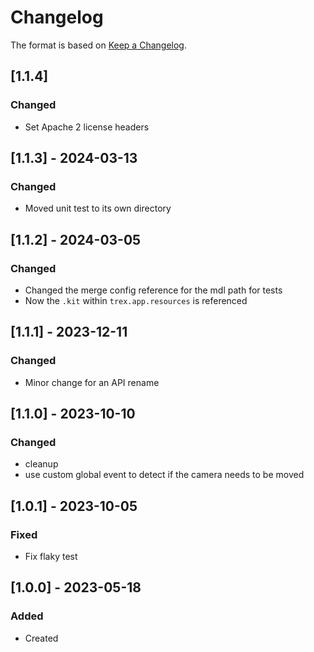 ﻿# Changelog
The format is based on [Keep a Changelog](https://keepachangelog.com/en/1.0.0/).

## [1.1.4]
### Changed
- Set Apache 2 license headers

## [1.1.3] - 2024-03-13
### Changed
- Moved unit test to its own directory

## [1.1.2] - 2024-03-05
### Changed
- Changed the merge config reference for the mdl path for tests
- Now the `.kit` within `trex.app.resources` is referenced

## [1.1.1] - 2023-12-11
### Changed
- Minor change for an API rename

## [1.1.0] - 2023-10-10
### Changed
- cleanup
- use custom global event to detect if the camera needs to be moved

## [1.0.1] - 2023-10-05
### Fixed
- Fix flaky test

## [1.0.0] - 2023-05-18
### Added
- Created
